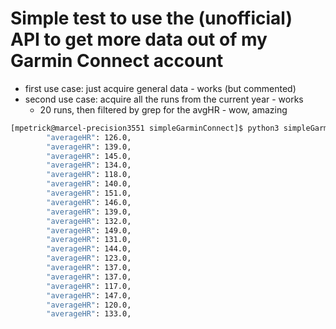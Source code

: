 # Simple test to use the (unofficial) API to get more data out of my Garmin Connect account
* first use case: just acquire general data - works (but commented)
* second use case: acquire all the runs from the current year - works
  * 20 runs, then filtered by grep for the avgHR - wow, amazing

```bash
[mpetrick@marcel-precision3551 simpleGarminConnect]$ python3 simpleGarminConnect.py | grep "averageHR"
        "averageHR": 126.0,
        "averageHR": 139.0,
        "averageHR": 145.0,
        "averageHR": 134.0,
        "averageHR": 118.0,
        "averageHR": 140.0,
        "averageHR": 151.0,
        "averageHR": 146.0,
        "averageHR": 139.0,
        "averageHR": 132.0,
        "averageHR": 149.0,
        "averageHR": 131.0,
        "averageHR": 144.0,
        "averageHR": 123.0,
        "averageHR": 137.0,
        "averageHR": 137.0,
        "averageHR": 117.0,
        "averageHR": 147.0,
        "averageHR": 120.0,
        "averageHR": 133.0,
```